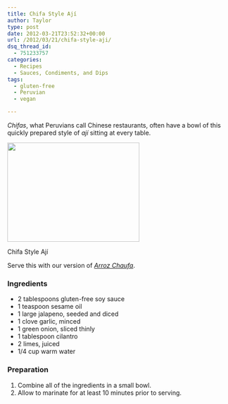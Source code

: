 ```yaml
---
title: Chifa Style Ají
author: Taylor
type: post
date: 2012-03-21T23:52:32+00:00
url: /2012/03/21/chifa-style-aji/
dsq_thread_id:
  - 751233757
categories:
  - Recipes
  - Sauces, Condiments, and Dips
tags:
  - gluten-free
  - Peruvian
  - vegan

---
```

_Chifas_, what Peruvians call Chinese restaurants, often have a bowl of this quickly prepared style of _ají_ sitting at every table.

<div id="attachment_304" style="width: 310px" class="wp-caption alignright">
  <a href="{{% mediaroot %}}uploads/2012/03/chifa-style-aji.jpg" rel="lightbox[291]"><img class="size-medium wp-image-304 " title="Chifa Style Ají" src="{{% mediaroot %}}uploads/2012/03/chifa-style-aji-300x225.jpg" alt="" width="300" height="225" srcset="{{% mediaroot %}}uploads/2012/03/chifa-style-aji-300x225.jpg 300w, {{% mediaroot %}}uploads/2012/03/chifa-style-aji-1024x768.jpg 1024w, {{% mediaroot %}}uploads/2012/03/chifa-style-aji-400x300.jpg 400w, {{% mediaroot %}}uploads/2012/03/chifa-style-aji.jpg 1200w" sizes="(max-width: 300px) 100vw, 300px" /></a>
  
  <p class="wp-caption-text">
    Chifa Style Ají
  </p>
</div>

Serve this with our version of [_Arroz Chaufa_][1].

### Ingredients

  * 2 tablespoons gluten-free soy sauce
  * 1 teaspoon sesame oil
  * 1 large jalapeno, seeded and diced
  * 1 clove garlic, minced
  * 1 green onion, sliced thinly
  * 1 tablespoon cilantro
  * 2 limes, juiced
  * 1/4 cup warm water

### Preparation

  1. Combine all of the ingredients in a small bowl.
  2. Allow to marinate for at least 10 minutes prior to serving.

 [1]: http://kitchen.coseppi.com/2012/03/arroz-chaufa/
